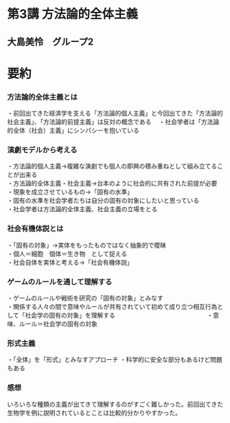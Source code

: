 # 第3講 方法論的全体主義 

## 大島美怜　グループ2


# 要約
### 方法論的全体主義とは
・前回出てきた経済学を支える「方法論的個人主義」と今回出てきた「方法論的社会主義」、「方法論的前提主義」は反対の概念である　
・社会学者は「方法論的全体（社会）主義」にシンパシーを抱いている

### 演劇モデルから考える
・方法論的個人主義→複雑な演劇でも個人の即興の積み重ねとして組み立てることが出来る                                      
・方法論的全体主義・社会主義→台本のように社会的に共有された前提が必要                                                
・現象を成立させているもの→「固有の水準」                                                                          
・固有の水準を社会学者たちは自分の固有の対象にしたいと思っている　　　　　　　　　　　　　　　　　　　　　　　　　　　　　                                                    
・社会学者は方法論的全体主義、社会主義の立場をとる　　　　　　　　　　　　　　　　　　　　　　　　　　　　　　　　　　　　

### 社会有機体説とは
・「固有の対象」→実体をもったものではなく抽象的で曖昧　　　　　　　　　　　　　　　　　　　　　　　　　　　　　　　　　　　　　　　　　　　　　　　　　　　　　　　　　　　　　　　　　　　　　
・個人＝細胞　個体＝生き物　として捉える　　　　　　　　　　　　　　　　　　　　　　　　　　　　　　　　　　　　　　　　　　　　　　　　　　　　　　　　　　　　　　　　　　　　　　　　　　　　　　　　　　　　　　　　　　　　　　　　　　　　　　　　　　　　　　　　　　　　　　　　　　　　　　　　　　　　　　　　　　　　　　　　　　　　　　　　　　　　　　　　　　　　　　　　　　　　　　　　　　　　　　　　　　　　　　　　　　　　　　　　　　　　　　　　　　　　　　　　　　　　　　　　　　　　　　　　　　　　
・社会自体を実体と考える→「社会有機体説」　　　　　　　　　　　　　　　　　　　　　　　　　　　　　　　　　　　　　　　　　　　　　　　　　　　　　　　　　　　　　　　　　　　　　　　　　　　　　　　　　　

### ゲームのルールを通して理解する
・ゲームのルールや戦術を研究の「固有の対象」とみなす　　　　　　　　　　　　　　　　　　　　　　　　　　　　　　　　　　　　
・関係する人々の間で意味やルールが共有されていて初めて成り立つ相互行為として「社会学の固有の対象」を理解する　　　　　　　　　　　　　　　
・意味、ルール＝社会学の固有の対象

### 形式主義
・「全体」を「形式」とみなすアプローチ
・科学的に安全な部分もあるけど問題もある

### 感想
いろいろな種類の主義が出てきて理解するのがすごく難しかった。前回出てきた生物学を例に説明されているとことは比較的分かりやすかった。

